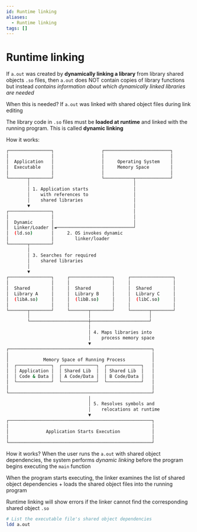 ```yaml
---
id: Runtime linking
aliases:
  - Runtime linking
tags: []
---
```


# Runtime linking

If `a.out` was created by **dynamically linking a library** from library shared objects `.so` files, then `a.out` does NOT contain copies of library functions but instead _contains information about which dynamically linked libraries are needed_

When this is needed? If `a.out` was linked with shared object files during link editing

The library code in `.so` files must be **loaded at runtime** and linked with the running program. This is called **dynamic linking**

How it works:

```bash
┌────────────────┐                  ┌─────────────────────────┐
│                │                  │                         │
│  Application   │                  │     Operating System    │
│  Executable    │                  │     Memory Space        │
│                │                  │                         │
└───────┬────────┘                  └───────────┬─────────────┘
        │                                       │
        │ 1. Application starts                 │
        │    with references to                 │
        │    shared libraries                   │
        ▼                                       │
┌────────────────┐                              │
│                │                              │
│  Dynamic       │                              │
│  Linker/Loader │◄─────────────────────────────┘
│  (ld.so)       │     2. OS invokes dynamic
│                │        linker/loader
└───────┬────────┘
        │
        │ 3. Searches for required
        │    shared libraries
        │
        ▼
┌────────────────┐     ┌────────────────┐     ┌────────────────┐
│                │     │                │     │                │
│  Shared        │     │  Shared        │     │  Shared        │
│  Library A     │     │  Library B     │     │  Library C     │
│  (libA.so)     │     │  (libB.so)     │     │  (libC.so)     │
│                │     │                │     │                │
└───────┬────────┘     └───────┬────────┘     └───────┬────────┘
        │                      │                      │
        └──────────────────────┼──────────────────────┘
                               │
                               │ 4. Maps libraries into
                               │    process memory space
                               ▼
┌──────────────────────────────────────────────────────┐
│                                                      │
│             Memory Space of Running Process          │
│  ┌─────────────┐  ┌─────────────┐  ┌─────────────┐   │
│  │ Application │  │ Shared Lib  │  │ Shared Lib  │   │
│  │ Code & Data │  │ A Code/Data │  │ B Code/Data │   │
│  └─────────────┘  └─────────────┘  └─────────────┘   │
│                                                      │
└──────────────────────────────────────────────────────┘
                               │
                               │ 5. Resolves symbols and
                               │    relocations at runtime
                               ▼
┌──────────────────────────────────────────────────────┐
│                                                      │
│              Application Starts Execution            │
│                                                      │
└──────────────────────────────────────────────────────┘
```

How it works? When the user runs the `a.out` with shared object dependencies, the system performs _dynamic linking_ before the program begins executing the `main` function

When the program starts executing, the linker examines the list of shared object dependencies + loads the shared object files into the running program

Runtime linking will show errors if the linker cannot find the corresponding shared object `.so`

```bash
# List the executable file's shared object dependencies
ldd a.out
```
